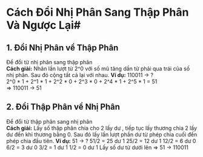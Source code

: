 # Cách Đổi Nhị Phân Sang Thập Phân Và Ngược Lại#
## 1.  Đổi Nhị Phân về Thập Phân  ##  
Để đổi từ nhị phân sang thập phân   
 **Cách giải:** Nhân lần lượt từ 2^0 với số mũ tăng dần từ phải qua trái của số nhị phân. Sau đó cộng tất cả lại với nhau.
**Ví dụ:** 110011 -> ?  
2^0 * 1 + 2^1 * 1 + 2^2 * 0 + 2^3 * 0 + 2^4 * 1 + 2^5 * 1 = 51  
=> 110011 -> 51
## 2.  Đổi Thập Phân về Nhị Phân  ##
Để đổi từ thập phân sang nhị phân  
**Cách giải:** Lấy số thập phân chia cho 2 lấy dư , tiếp tục lấy thương chia 2 lấy dư đến khi thương bằng 0. Sau đó lấy lần lượt phần dư từ phép chia cuối đến phép chia đầu tiên.
**Ví dụ:** 51 -> ?
51/2 = 25 dư 1
25/2 = 12 dư 1
12/2 = 6 dư 0
6/2 = 3 dư 0
3/2 = 1 dư 1
1/2 = 0 dư 1
Lấy số dư từ dưới lên
=> 51 -> 110011



